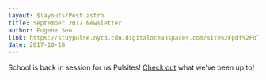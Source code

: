 ```yaml
---
layout: $layouts/Post.astro
title: September 2017 Newsletter
author: Eugene Seo
link: https://stuypulse.nyc3.cdn.digitaloceanspaces.com/site%2Fpdf%2Fold_pdfs%2F2017_september.pdf
date: 2017-10-18
---
```


School is back in session for us Pulsites!
[Check out](https://stuypulse.nyc3.cdn.digitaloceanspaces.com/site%2Fpdf%2Fold_pdfs%2F2017_september.pdf) what we've been up to!
